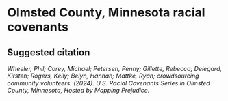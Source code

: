 # Olmsted County, Minnesota racial covenants

## Suggested citation

*Wheeler, Phil; Corey, Michael; Petersen, Penny; Gillette, Rebecca; Delegard, Kirsten; Rogers, Kelly; Belyn, Hannah; Mattke, Ryan; crowdsourcing community volunteers. (2024). U.S. Racial Covenants Series in Olmsted County, Minnesota, Hosted by Mapping Prejudice.*